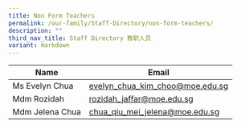 ```yaml
---
title: Non Form Teachers
permalink: /our-family/Staff-Directory/non-form-teachers/
description: ""
third_nav_title: Staff Directory 教职人员
variant: markdown
---
```

| Name | Email  |
| -------- | -------- |
|Ms Evelyn Chua		|evelyn_chua_kim_choo@moe.edu.sg|
|Mdm Rozidah		|rozidah_jaffar@moe.edu.sg|
|Mdm Jelena Chua	|chua_qiu_mei_jelena@moe.edu.sg|